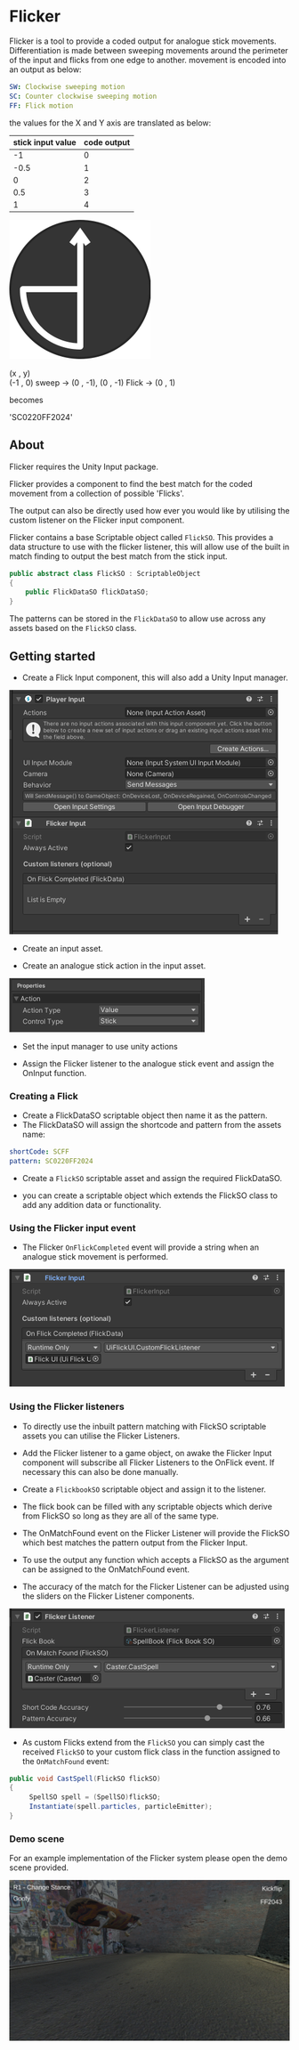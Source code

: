 # Flicker

Flicker is a tool to provide a coded output for analogue stick movements. Differentiation is made between sweeping movements around the perimeter of the input and flicks from one edge to another. movement is encoded into an output as below:
```yaml
SW: Clockwise sweeping motion
SC: Counter clockwise sweeping motion
FF: Flick motion
```

the values for the X and Y axis are translated as below:</br>

| stick input value | code output  |
|-------|--------|
| -1    | 0      |
| -0.5  | 1      |
| 0     | 2      |
| 0.5   | 3      |
| 1     | 4      |


![flick example](./Demo/Assets/Demo/Images/Flick%20Icons/Flick%2017.png)

(x , y) </br>
(-1 , 0) sweep -> (0 , -1), (0 , -1) Flick -> (0 , 1) </br>

becomes </br>

'SC0220FF2024'

## About
Flicker requires the Unity Input package.

Flicker provides a component to find the best match for the coded movement from a collection of possible 'Flicks'.

The output can also be directly used how ever you would like by utilising the custom listener on the Flicker input component.

Flicker contains a base Scriptable object called ```FlickSO```. This provides a data structure to use with the flicker listener, this will allow use of the built in match finding to output the best match from the stick input.

```c#
public abstract class FlickSO : ScriptableObject
{
    public FlickDataSO flickDataSO;
}
```

The patterns can be stored in the ```FlickDataSO``` to allow use across any assets based on the ```FlickSO``` class.

## Getting started
- Create a Flick Input component, this will also add a Unity Input manager.

![screenshot-1](./Assets/screentshot-1.PNG)

- Create an input asset.

- Create an analogue stick action in the input asset.

![screenshot-4](./Assets/screentshot-4.PNG)

- Set the input manager to use unity actions

- Assign the Flicker listener to the analogue stick event and assign the OnInput function.

### Creating a Flick

- Create a FlickDataSO scriptable object then name it as the pattern.
- The FlickDataSO will assign the  shortcode and pattern from the assets name:

```yaml
shortCode: SCFF
pattern: SC0220FF2024
```

- Create a ```FlickSO``` scriptable asset and assign the required FlickDataSO.

- you can create a scriptable object which extends the FlickSO class to add any addition data or functionality.

### Using the Flicker input event

- The Flicker ```OnFlickCompleted``` event will provide a string when an analogue stick movement is performed.

![screenshot-3](./Assets/screenshot-3.PNG)

### Using the Flicker listeners
- To directly use the inbuilt pattern matching with FlickSO scriptable assets you can utilise the Flicker Listeners.

- Add the Flicker listener to a game object, on awake the Flicker Input component will subscribe all Flicker Listeners to the OnFlick event. If necessary this can also be done manually.

- Create a ```FlickbookSO``` scriptable object and assign it to the listener.

- The flick book can be filled with any scriptable objects which derive from FlickSO so long as they are all of the same type.

- The OnMatchFound event on the Flicker Listener will provide the FlickSO which best matches the pattern output from the Flicker Input.

- To use the output any function which accepts a FlickSO as the argument can be assigned to the OnMatchFound event.

- The accuracy of the match for the Flicker Listener can be adjusted using the sliders on the Flicker Listener components.

![screenshot-2](./Assets/Screenshot-2.PNG)

- As custom Flicks extend from the ```FlickSO``` you can simply cast the received ```FlickSO``` to your custom flick class in the function assigned to the ```OnMatchFound``` event:

```c#
public void CastSpell(FlickSO flickSO)
{
     SpellSO spell = (SpellSO)flickSO;
     Instantiate(spell.particles, particleEmitter);
}
```


### Demo scene
For an example implementation of the Flicker system please open the demo scene provided.

![demo](./Assets/demo.PNG)
